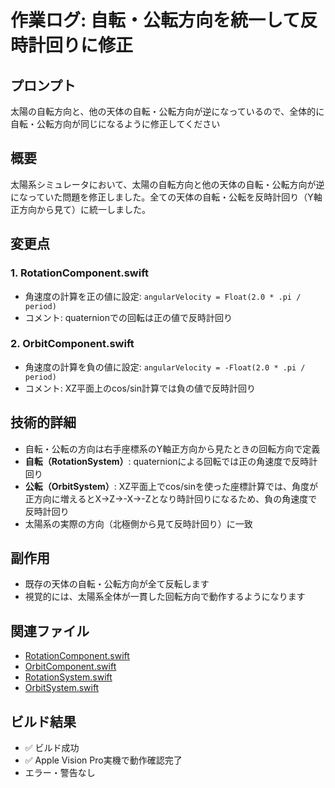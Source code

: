 # 作業ログ: 自転・公転方向を統一して反時計回りに修正

## プロンプト
太陽の自転方向と、他の天体の自転・公転方向が逆になっているので、全体的に自転・公転方向が同じになるように修正してください

## 概要
太陽系シミュレータにおいて、太陽の自転方向と他の天体の自転・公転方向が逆になっていた問題を修正しました。全ての天体の自転・公転を反時計回り（Y軸正方向から見て）に統一しました。

## 変更点

### 1. RotationComponent.swift
- 角速度の計算を正の値に設定: `angularVelocity = Float(2.0 * .pi / period)`
- コメント: quaternionでの回転は正の値で反時計回り

### 2. OrbitComponent.swift
- 角速度の計算を負の値に設定: `angularVelocity = -Float(2.0 * .pi / period)`
- コメント: XZ平面上のcos/sin計算では負の値で反時計回り

## 技術的詳細
- 自転・公転の方向は右手座標系のY軸正方向から見たときの回転方向で定義
- **自転（RotationSystem）**: quaternionによる回転では正の角速度で反時計回り
- **公転（OrbitSystem）**: XZ平面上でcos/sinを使った座標計算では、角度が正方向に増えるとX→Z→-X→-Zとなり時計回りになるため、負の角速度で反時計回り
- 太陽系の実際の方向（北極側から見て反時計回り）に一致

## 副作用
- 既存の天体の自転・公転方向が全て反転します
- 視覚的には、太陽系全体が一貫した回転方向で動作するようになります

## 関連ファイル
- [RotationComponent.swift](../SolarSystemClaudeCode/RotationComponent.swift)
- [OrbitComponent.swift](../SolarSystemClaudeCode/OrbitComponent.swift)
- [RotationSystem.swift](../SolarSystemClaudeCode/RotationSystem.swift)
- [OrbitSystem.swift](../SolarSystemClaudeCode/OrbitSystem.swift)

## ビルド結果
- ✅ ビルド成功
- ✅ Apple Vision Pro実機で動作確認完了
- エラー・警告なし
